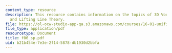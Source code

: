 ```yaml
---
content_type: resource
description: This resource contains information on the topics of 3D Vortex Filaments
  and Lifting Line Theory.
file: https://ol-ocw-studio-app-qa.s3.amazonaws.com/courses/16-01-unified-engineering-i-ii-iii-iv-fall-2005-spring-2006/b21b454e7e3e2f145878db1930d2bbfa_f06_sp.pdf
file_type: application/pdf
resourcetype: Document
title: f06_sp.pdf
uid: b21b454e-7e3e-2f14-5878-db1930d2bbfa
---
```

